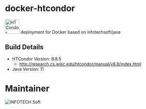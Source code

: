 # docker-htcondor
<a href="https://research.cs.wisc.edu/htcondor"><img src="https://research.cs.wisc.edu/htcondor/images/white_bird_logo.png" height="48px" alt="HTCondor"/></a> deployment for Docker based on infotechsoft/java

## Build Details
 * HTCondor Version: 8.8.5
   * http://research.cs.wisc.edu/htcondor/manual/v8.8/index.html
 * Java Version: 11
 
# Maintainer 
![INFOTECH Soft](http://infotechsoft.com/wp-content/uploads/2017/04/InfotechSoft_logo-small.png "INFOTECH Soft, Inc.")